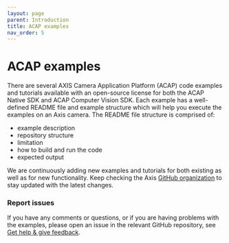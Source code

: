 ```yaml
---
layout: page
parent: Introduction
title: ACAP examples
nav_order: 5
---
```


# ACAP examples

There are several AXIS Camera Application Platform (ACAP) code examples and tutorials available with an open-source license for both the ACAP Native SDK and ACAP Computer Vision SDK. Each example has a well-defined README file and example structure which will help you execute the examples on an Axis camera. The README file structure is comprised of:

* example description
* repository structure
* limitation
* how to build and run the code
* expected output

We are continuously adding new examples and tutorials for both existing as well as for new functionality. Keep checking the Axis [GitHub organization](https://github.com/AxisCommunications) to stay updated with the latest changes.

### Report issues
If you have any comments or questions, or if you are having problems with the
examples, please open an issue in the relevant GitHub repository, see
[Get help & give feedback](../help-and-feedback).
